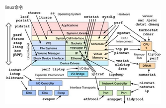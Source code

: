 linux命令
![mmexport1568724406740.jpg](https://raw.githubusercontent.com/itisl/Pic_Bed/master/img/mmexport1568724406740.jpg)